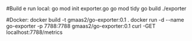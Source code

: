 #Build e run local:
go mod init exporter.go
go mod tidy
go build
./exporter

#Docker:
docker build -t gmaas2/go-exporter:0.1 .
docker run -d --name go-exporter -p 7788:7788 gmaas2/go-exporter:0.1
curl -GET localhost:7788/metrics